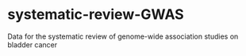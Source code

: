 # systematic-review-GWAS

Data for the systematic review of genome-wide association studies on bladder cancer
